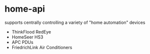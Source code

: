 # home-api

supports centrally controlling a variety of "home automation" devices

* ThinkFlood RedEye
* HomeSeer HS3
* APC PDUs
* FriedrichLink Air Conditioners
